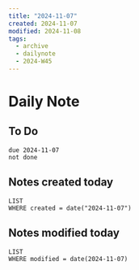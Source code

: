 ```yaml
---
title: "2024-11-07"
created: 2024-11-07
modified: 2024-11-08
tags:
  - archive
  - dailynote
  - 2024-W45
---
```

# Daily Note
## To Do
```tasks
due 2024-11-07
not done
```
## Notes created today
```dataview
LIST
WHERE created = date("2024-11-07")
```
## Notes modified today
```dataview
LIST
WHERE modified = date(2024-11-07)
```
